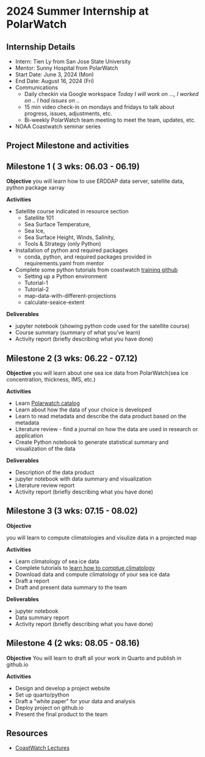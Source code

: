 # 2024  Summer Internship at PolarWatch

## Internship Details
* Intern: Tien Ly from San Jose State University
* Mentor: Sunny Hospital from PolarWatch
* Start Date: June 3, 2024 (Mon)
* End Date: August 16, 2024 (Fri)
* Communications
  * Daily checkin via Google workspace  *Today I will work on ..., I worked on .. I had issues on ..*
  * 15 min video check-in on mondays and fridays to talk about progress, issues, adjustments, etc.
  * Bi-weekly PolarWatch team meeting to meet the team, updates, etc. 
* NOAA Coastwatch seminar series 
 
## Project Milestone and activities

## Milestone 1 ( 3 wks: 06.03 - 06.19)

__Objective__  you will learn how to use ERDDAP data server, satellite data, python package xarray

__Activities__
* Satellite course indicated in resource section
  * Satellite 101
  * Sea Surface Temperature,
  * Sea Ice,
  * Sea Surface Height, Winds, Salinity,
  * Tools & Strategy (only Python)
* Installation of python and required packages
  * conda, python, and required packages provided in requirements.yaml from mentor
* Complete some python tutorials from coastwatch [training github](https://github.com/coastwatch-training/CoastWatch-Tutorials)
  * Setting up a Python environment
  * Tutorial-1
  * Tutorial-2
  * map-data-with-different-projections
  * calculate-seaice-extent
  
__Deliverables__

* jupyter notebook (showing python code used for the satellite course)
* Course summary (summary of what you’ve learn)
* Activity report (briefly describing what you have done)

## Milestone 2 (3 wks: 06.22 - 07.12) 

__Objective__ 
you will learn about one sea ice data from PolarWatch(sea ice concentration, thickness, IMS, etc.)

__Activities__

* Learn [Polarwatch catalog](https://polarwatch.noaa.gov/)
* Learn about how the data of your choice is developed
* Learn to read metadata and describe the data product based on the metadata
* Literature review - find a journal on how the data are used in research or application
* Create Python notebook to generate statistical summary and visualization of the data

__Deliverables__

* Description of the data product
* jupyter notebook with data summary and visualization
* Literature review report
* Activity report (briefly describing what you have done)


## Milestone 3 (3 wks: 07.15 - 08.02)

__Objective__ 

you will learn to compute climatologies and visulize data in a projected map 

__Activities__

* Learn climatology of sea ice data
* Complete tutorials to [learn how to comptue climatology](https://www.linkedin.com/pulse/python-climate-data-analysis-tutorial-code-ali-ahmadalipour/)
* Download data and compute climatology of your sea ice data
* Draft a report
* Draft and present data summary to the team

__Deliverables__

* jupyter notebook
* Data summary report
* Activity report (briefly describing what you have done)

## Milestone 4 (2 wks: 08.05 - 08.16)

__Objective__ 
You will learn to draft all your work in Quarto and publish in github.io 

__Activities__

* Design and develop a project website
* Set up quarto/python
* Draft a "white paper" for your data and analysis
* Deploy project on github.io
* Present the final product to the team

## Resources

* [CoastWatch Lectures](https://umd.instructure.com/courses/1336575)
